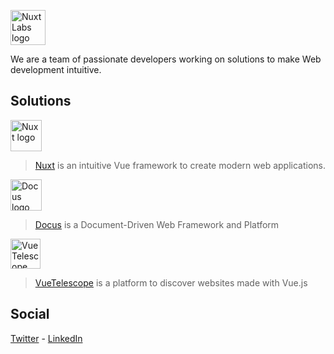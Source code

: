 <a href="https://nuxtlabs.com"><img height="56" alt="NuxtLabs logo" src="https://user-images.githubusercontent.com/904724/133620560-7dbe6063-a505-426b-9f9d-f77b6e45bc11.png"></a>

We are a team of passionate developers working on solutions to make Web development intuitive.

## Solutions


<a href="https://nuxtjs.org"><img height="50" alt="Nuxt logo" src="https://user-images.githubusercontent.com/904724/133622714-eec77532-f9de-43b9-bb65-39b3aa33418e.png"></a>

> [Nuxt](https://nuxtjs.org) is an intuitive Vue framework to create modern web applications.

<a href="https://docus.com"><img height="50" alt="Docus logo" src="https://user-images.githubusercontent.com/904724/133621566-3809113b-e46c-4e00-b9f9-e7e82c98a192.png"></a>

> [Docus](https://docus.com) is a Document-Driven Web Framework and Platform

<a href="https://vuetelescope.com"><img height="48" alt="VueTelescope logo" src="https://user-images.githubusercontent.com/904724/133622661-d5c84612-9277-4483-80b5-f8ca4b3d49d6.png"></a>

> [VueTelescope](https://vuetelescope.com) is a platform to discover websites made with Vue.js

## Social

[Twitter](https://twitter.com/nuxtlabs) - [LinkedIn](https://www.linkedin.com/company/nuxt/)

